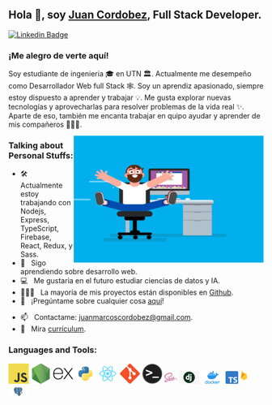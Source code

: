 ## Hola 👋, soy [Juan Cordobez](https://github.com/juancordobez), Full Stack Developer.

[![Linkedin Badge](https://img.shields.io/badge/-LinkedIn-0e76a8?style=flat-square&logo=Linkedin&logoColor=white)](https://www.linkedin.com/in/juan-cordobez/)


 ### ¡Me alegro de verte aquí! <!-- &nbsp; ![]() -->

Soy estudiante de ingenieria 🎓 en UTN 🏛. Actualmente me desempeño como Desarrollador Web full Stack 🕸️. Soy un aprendiz apasionado, siempre estoy dispuesto a aprender y trabajar 💡. Me gusta explorar nuevas tecnologías y aprovecharlas para resolver problemas de la vida real ✨. Aparte de eso, también me encanta trabajar en quipo ayudar y aprender de mis compañeros 👨🏻‍💻.

<img align="right" height="250" width="375" alt="" src="https://github.com/juancordobez/juancordobez/blob/main/images/coder.gif?raw=true" />

### Talking about Personal Stuffs:

- 🛠 &nbsp; Actualmente estoy trabajando con Nodejs, Express, TypeScript,  Firebase, React, Redux, y Sass.
- 🚀 &nbsp; Sigo aprendiendo sobre desarrollo web.
- 💻 &nbsp; Me gustaria en el futuro estudiar ciencias de datos y IA.
- 👨🏻‍💻 &nbsp; La mayoría de mis proyectos están disponibles en [Github](https://github.com/juancordobez).
- 💬 &nbsp; ¡Pregúntame sobre cualquier cosa [aquí](https://www.linkedin.com/in/juan-cordobez/)!
<!-- - 👾 &nbsp; Fun fact: Equal is Not Always Equal in Javascript. -->
- 📫 &nbsp; Contactame: juanmarcoscordobez@gmail.com.
- 📝 &nbsp; Mira [currículum](https://github.com/iampavangandhi/iampavangandhi/blob/master/resume.pdf).

<!-- ### My Absolute Favorites:

- 💻 &nbsp; I love exploring new tech stack and building cool stuffs.
- 📰 &nbsp; Reading & writing tech blogs whenever possible.
- 🍕 &nbsp; Hackathons, meetups & tech events. -->

### Languages and Tools:


<code><img height="40" src="https://github.com/juancordobez/juancordobez/blob/main/images/javascript.png?raw=true" alt="javascript"></code>
<code><img height="40" src="https://github.com/juancordobez/juancordobez/blob/main/images/nodejs.png?raw=true" alt="nodejs"></code>
<code><img height="40" src="https://github.com/juancordobez/juancordobez/blob/main/images/express-original.svg?raw=true" alt="expressjs"></code>
<code><img height="40" src="https://github.com/juancordobez/juancordobez/blob/main/images/python.png?raw=true" alt="python"></code>
<code><img height="40" src="https://github.com/juancordobez/juancordobez/blob/main/images/react.png?raw=true" alt="react"></code>
<code><img height="40" src="https://github.com/juancordobez/juancordobez/blob/main/images/git-original.svg?raw=true" alt="git"></code>
<code><img height="40" src="https://github.com/juancordobez/juancordobez/blob/main/images//terminal.png?raw=true" alt="terminal"></code>
<code><img height="25" src="https://github.com/juancordobez/juancordobez/blob/main/images/sass.png?raw=true" alt="sass"></code>
<code><img height="25" src="https://github.com/juancordobez/juancordobez/blob/main/images/django.jpg?raw=true" alt="django"></code>
<code><img height="25" src="https://github.com/juancordobez/juancordobez/blob/main/images/docker.png?raw=true" alt="docker"></code>
<code><img height="25" src="https://github.com/juancordobez/juancordobez/blob/main/images/tipescript.png?raw=true" alt="tipescript"></code>
<code><img height="25" src="https://github.com/juancordobez/juancordobez/blob/main/images/firebase.png?raw=true" alt="firebase"></code>
<code><img height="25" src="https://github.com/juancordobez/juancordobez/blob/main/images/postgreSQL.png?raw=true" alt="postgreSQL"></code>




<!-- - 👋 Hi, I’m @juancordobez
- 👀 I’m interested in ...
- 🌱 I’m currently learning ...
- 💞️ I’m looking to collaborate on ...
- 📫 How to reach me ... -->

<!---
juancordobez/juancordobez is a ✨ special ✨ repository because its `README.md` (this file) appears on your GitHub profile.
You can click the Preview link to take a look at your changes.
--->
